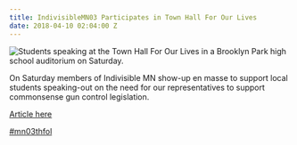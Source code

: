 ```yaml
---
title: IndivisibleMN03 Participates in Town Hall For Our Lives
date: 2018-04-10 02:04:00 Z
---
```


<img src="https://www.minnpost.com/sites/default/files/imagecache/article_detail/images/articles/3CDIndivisibleGroup640.jpg" alt="Students speaking at the Town Hall For Our Lives in a Brooklyn Park high school auditorium on Saturday.">

On Saturday members of Indivisible MN show-up en masse to support local students speaking-out on the need for our representatives to support commonsense gun control legislation.
 
<a href="https://www.minnpost.com/politics-policy/2018/04/can-gun-control-advocates-translate-post-parkland-passion-results-minnesota-">Article here</a>

<a href="https://www.facebook.com/hashtag/mn03thfol?source=feed_text">#mn03thfol</a>